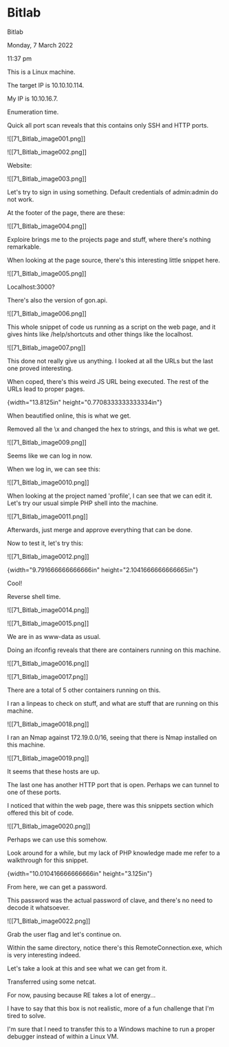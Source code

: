 # Bitlab

Bitlab

Monday, 7 March 2022

11:37 pm

This is a Linux machine.

The target IP is 10.10.10.114.

My IP is 10.10.16.7.

&#x20;

Enumeration time.

Quick all port scan reveals that this contains only SSH and HTTP ports.

!\[\[71\_Bitlab\_image001.png]]

&#x20;

!\[\[71\_Bitlab\_image002.png]]

&#x20;

Website:

!\[\[71\_Bitlab\_image003.png]]

Let's try to sign in using something. Default credentials of admin:admin do not work.

&#x20;

At the footer of the page, there are these:

!\[\[71\_Bitlab\_image004.png]]

&#x20;

Exploire brings me to the projects page and stuff, where there's nothing remarkable.

&#x20;

When looking at the page source, there's this interesting little snippet here.

!\[\[71\_Bitlab\_image005.png]]

Localhost:3000?

There's also the version of gon.api.

&#x20;

!\[\[71\_Bitlab\_image006.png]]

This whole snippet of code us running as a script on the web page, and it gives hints like /help/shortcuts and other things like the localhost.

&#x20;

!\[\[71\_Bitlab\_image007.png]]

This done not really give us anything. I looked at all the URLs but the last one proved interesting.

When coped, there's this weird JS URL being executed. The rest of the URLs lead to proper pages.

&#x20;

{width="13.8125in" height="0.7708333333333334in"}

&#x20;

When beautified online, this is what we get.

Removed all the \x and changed the hex to strings, and this is what we get.

&#x20;

!\[\[71\_Bitlab\_image009.png]]

Seems like we can log in now.

When we log in, we can see this:

!\[\[71\_Bitlab\_image0010.png]]

When looking at the project named 'profile', I can see that we can edit it. Let's try our usual simple PHP shell into the machine.

&#x20;

!\[\[71\_Bitlab\_image0011.png]]

Afterwards, just merge and approve everything that can be done.

&#x20;

Now to test it, let's try this:

&#x20;

!\[\[71\_Bitlab\_image0012.png]]

&#x20;

{width="9.791666666666666in" height="2.1041666666666665in"}

Cool!

&#x20;

Reverse shell time.

&#x20;

!\[\[71\_Bitlab\_image0014.png]]

&#x20;

!\[\[71\_Bitlab\_image0015.png]]

We are in as www-data as usual.

&#x20;

Doing an ifconfig reveals that there are containers running on this machine.

&#x20;

!\[\[71\_Bitlab\_image0016.png]]

&#x20;

!\[\[71\_Bitlab\_image0017.png]]

There are a total of 5 other containers running on this.

&#x20;

I ran a linpeas to check on stuff, and what are stuff that are running on this machine.

&#x20;

!\[\[71\_Bitlab\_image0018.png]]

I ran an Nmap against 172.19.0.0/16, seeing that there is Nmap installed on this machine.

!\[\[71\_Bitlab\_image0019.png]]

It seems that these hosts are up.

&#x20;

The last one has another HTTP port that is open. Perhaps we can tunnel to one of these ports.

&#x20;

I noticed that within the web page, there was this snippets section which offered this bit of code.

&#x20;

!\[\[71\_Bitlab\_image0020.png]]

Perhaps we can use this somehow.

Look around for a while, but my lack of PHP knowledge made me refer to a walkthrough for this snippet.

{width="10.010416666666666in" height="3.125in"}

From here, we can get a password.

&#x20;

This password was the actual password of clave, and there's no need to decode it whatsoever.

!\[\[71\_Bitlab\_image0022.png]]

Grab the user flag and let's continue on.

Within the same directory, notice there's this RemoteConnection.exe, which is very interesting indeed.

&#x20;

Let's take a look at this and see what we can get from it.

Transferred using some netcat.

For now, pausing because RE takes a lot of energy...

I have to say that this box is not realistic, more of a fun challenge that I'm tired to solve.

&#x20;

I'm sure that I need to transfer this to a Windows machine to run a proper debugger instead of within a Linux VM.

&#x20;

&#x20;

&#x20;

&#x20;
